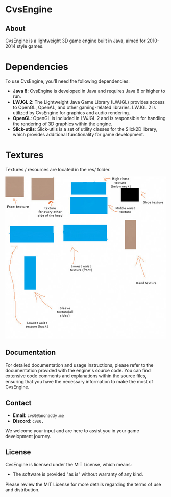 # CvsEngine

## About

CvsEngine is a lightweight 3D game engine built in Java, aimed for 2010-2014 style games.

# Dependencies

To use CvsEngine, you'll need the following dependencies:

* **Java 8**: CvsEngine is developed in Java and requires Java 8 or higher to run.
* **LWJGL 2**: The Lightweight Java Game Library (LWJGL) provides access to OpenGL, OpenAL, and other gaming-related libraries. LWJGL 2 is utilized by CvsEngine for graphics and audio rendering.
* **OpenGL**: OpenGL is included in LWJGL 2 and is responsible for handling the rendering of 3D graphics within the engine.
* **Slick-utils**: Slick-utils is a set of utility classes for the Slick2D library, which provides additional functionality for game development.

# Textures

Textures / resources are located in the res/ folder.

![playerTextureExample](res/playerTexture1.png)

## Documentation

For detailed documentation and usage instructions, please refer to the documentation provided with the engine's source code. You can find extensive code comments and explanations within the source files, ensuring that you have the necessary information to make the most of CvsEngine.

## Contact

* **Email**: `cvs0@anonaddy.me`
* **Discord**: `cvs0.`

We welcome your input and are here to assist you in your game development journey.

## License

CvsEngine is licensed under the MIT License, which means:

* The software is provided "as is" without warranty of any kind.

Please review the MIT License for more details regarding the terms of use and distribution.
